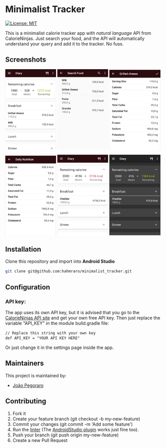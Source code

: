 # Minimalist Tracker  
[![License: MIT](https://img.shields.io/badge/License-MIT-red.svg)](https://opensource.org/licenses/MIT)

This is a minimalist calorie tracker app with *natural language* API from CalorieNinjas.
Just search your food, and the API will automatically understand your query and add it to the tracker.
No fuss.

## Screenshots
<p float="left">
  <img src="https://github.com/hahmraro/minimalist_tracker/blob/master/screenshots/Screenshot1.jpeg" width="32%" />
  <img src="https://github.com/hahmraro/minimalist_tracker/blob/master/screenshots/Screenshot2.jpeg" width="32%" />
  <img src="https://github.com/hahmraro/minimalist_tracker/blob/master/screenshots/Screenshot3.jpeg" width="32%" />
</p>
<p float="left">
  <img src="https://github.com/hahmraro/minimalist_tracker/blob/master/screenshots/Screenshot4.jpeg" width="32%" />
  <img src="https://github.com/hahmraro/minimalist_tracker/blob/master/screenshots/Screenshot5.jpeg" width="32%" />
  <img src="https://github.com/hahmraro/minimalist_tracker/blob/master/screenshots/Screenshot6.jpeg" width="32%" />
</p>

## Installation
Clone this repository and import into **Android Studio**
```bash
git clone git@github.com:hahmraro/minimalist_tracker.git
```

## Configuration
### API key:
The app uses its own API key, but it is advised that you go to the [CalorieNinjas API site](https://calorieninjas.com/api) and get your own free API key.
Then just replace the variable "API_KEY" in the module build.gradle file:
```
// Replace this string with your own key
def API_KEY = "YOUR API KEY HERE"
```
Or just change it in the settings page inside the app.

## Maintainers
This project is maintained by:
* [João Pegoraro](http://github.com/hahmraro)

## Contributing

1. Fork it
2. Create your feature branch (git checkout -b my-new-feature)
3. Commit your changes (git commit -m 'Add some feature')
4. Run the [linter](https://ktlint.github.io/) (The [AndroidStudio plugin](https://plugins.jetbrains.com/plugin/15057-ktlint-unofficial-) works just fine too).
5. Push your branch (git push origin my-new-feature)
6. Create a new Pull Request
